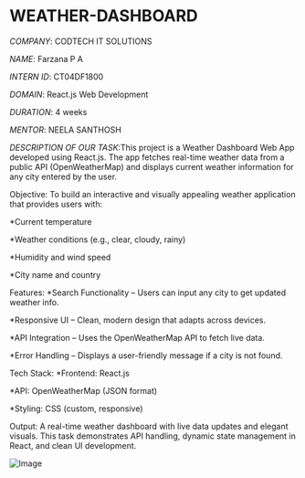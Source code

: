 # WEATHER-DASHBOARD

*COMPANY*: CODTECH IT SOLUTIONS

*NAME*:  Farzana P A

*INTERN ID*: CT04DF1800

*DOMAIN*: React.js Web Development

*DURATION*: 4 weeks

*MENTOR*: NEELA SANTHOSH

*DESCRIPTION OF OUR TASK*:This project is a Weather Dashboard Web App developed using React.js. The app fetches real-time weather data from a public API (OpenWeatherMap) and displays current weather information for any city entered by the user.

Objective:
To build an interactive and visually appealing weather application that provides users with:

*Current temperature

*Weather conditions (e.g., clear, cloudy, rainy)

*Humidity and wind speed

*City name and country

Features:
*Search Functionality – Users can input any city to get updated weather info.

*Responsive UI – Clean, modern design that adapts across devices.

*API Integration – Uses the OpenWeatherMap API to fetch live data.

*Error Handling – Displays a user-friendly message if a city is not found.

Tech Stack:
*Frontend: React.js

*API: OpenWeatherMap (JSON format)

*Styling: CSS (custom, responsive)

Output:
A real-time weather dashboard with live data updates and elegant visuals. This task demonstrates API handling, dynamic state management in React, and clean UI development.

![Image](https://github.com/user-attachments/assets/3a077a6c-f12e-4a80-b837-3983bc24bcc5)

